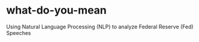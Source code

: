 # what-do-you-mean
Using Natural Language Processing (NLP) to analyze Federal Reserve (Fed) Speeches
